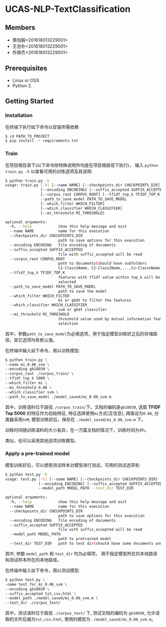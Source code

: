 # UCAS-NLP-TextClassification

## Members

- 蔡恒毅<201618013229001>
- 王忠朴<201618013229001>
- 乔舜杰<201618013229001>

## Prerequisites
- Linux or OSX.
- Python 2.

## Getting Started

### Installation

在终端下执行如下命令以安装所需依赖

```bash
$ cd PATH_TO_PROJECT
$ pip install -r requirements.txt
```

### Train

在项目根目录下(以下命令除特殊说明外均是在项目根路径下执行)，
输入 `python train.py -h` 以查看可用的训练选项及其说明:

```bash
$ python train.py -h
usage: train.py [-h] [--name NAME] [--checkpoints_dir CHECKPOINTS_DIR]
                [--encoding ENCODING] [--suffix_accepted SUFFIX_ACCEPTED]
                [--corpus_root CORPUS_ROOT] [--tfidf_top_k TFIDF_TOP_K]
                --path_to_save_model PATH_TO_SAVE_MODEL
                [--which_filter WHICH_FILTER]
                [--which_classifier WHICH_CLASSIFIER]
                [--mi_threshold MI_THRESHOLD]

optional arguments:
  -h, --help            show this help message and exit
  --name NAME           name for this execution
  --checkpoints_dir CHECKPOINTS_DIR
                        path to save options for this execution
  --encoding ENCODING   file encoding of documents
  --suffix_accepted SUFFIX_ACCEPTED
                        file with suffix_accepted will be read
  --corpus_root CORPUS_ROOT
                        path to documents(should have subfolders
                        C1-Class1Name, C2-Class2Name,...,Cn-ClassnName)
  --tfidf_top_k TFIDF_TOP_K
                        features with tfidf value within top_k will be
                        selected
  --path_to_save_model PATH_TO_SAVE_MODEL
                        path to save the model
  --which_filter WHICH_FILTER
                        mi or gbdt to filter the features
  --which_classifier WHICH_CLASSIFIER
                        svm or gbdt classifier
  --mi_threshold MI_THRESHOLD
                        threshold value used by mutual information feature
                        selection
```

其中，参数`path_to_save_model`为必填选项，用于指定模型训练好之后的存储路径，其它选项均有默认值。

在终端中输入如下命令，用以训练模型:

```bash
$ python train.py \
--name mi_0.06_svm \
--encoding gb18030 \
--corpus_root ./corpus_train/ \
--tfidf_top_k 5000 \
--which_filter mi \
--mi_threshold 0.06 \
--which_classifier svm \
--path_to_save_model ./model_saved/mi_0.06_svm.m
```

其中，训练语料位于路径`./corpus_train/`下，文档的编码是`gb18030`, 选取 **TFIDF Top 5000** 的特征作为初始特征, 
特征选择使用`mi`方式(互信息), 阈值设为`0.06`, 分类器采用`SVM`, 模型训练好后，保存在
`./model_saved/mi_0.06_svm.m` 下。

训练时间随训练语料的大小各异，在一万篇文档的情况下，训练时间为4h。

类似，也可以采用其他选项训练模型。

### Apply a pre-trained model

模型训练好后，可以使用测试样本对模型进行测试，可用的测试选项有:

```bash
$ python test.py -h
usage: test.py [-h] [--name NAME] [--checkpoints_dir CHECKPOINTS_DIR]
               [--encoding ENCODING] [--suffix_accepted SUFFIX_ACCEPTED]
               --model_path MODEL_PATH --test_dir TEST_DIR

optional arguments:
  -h, --help            show this help message and exit
  --name NAME           name for this execution
  --checkpoints_dir CHECKPOINTS_DIR
                        path to save options for this execution
  --encoding ENCODING   file encoding of documents
  --suffix_accepted SUFFIX_ACCEPTED
                        file with suffix_accepted will be read
  --model_path MODEL_PATH
                        path to pretrained model
  --test_dir TEST_DIR   path to test dir(should have some documents under it)
```

其中, 参数 `model_path` 和 `test_dir` 均为必填项，
用于指定模型所在的本地路径和测试样本所在的本地路径。

在终端中输入如下命令，用以测试模型:

```bash
$ python test.py \
-name test_for_mi_0.06_svm \
--encoding gb18030 \
--suffix_accepted txt,csv,html \
--model_path ./model_saved/mi_0.06_svm.m \
--test_dir ./corpus_test/
```

其中，测试语料位于路径 `./corpus_test/` 下, 测试文档的编码为 `gb18030`, 
允许读取的文件后缀为`txt,csv,html`, 使用的模型为 `./model_saved/mi_0.06_svm.m`。